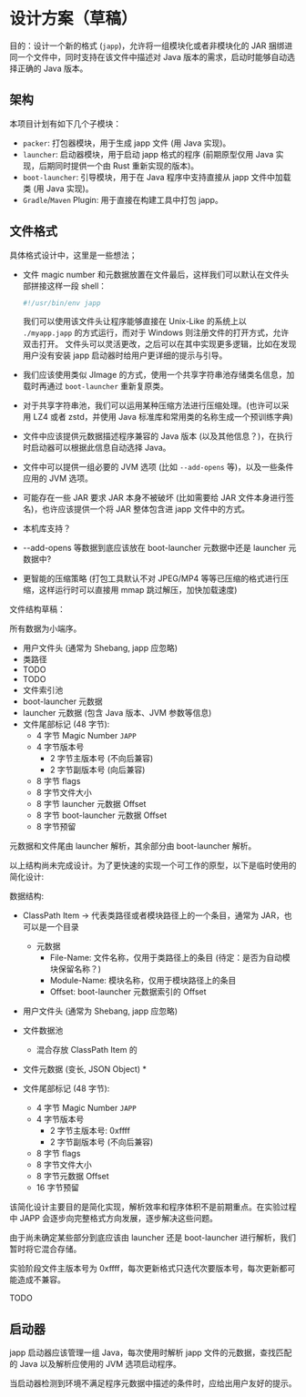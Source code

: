 # 设计方案（草稿）

目的：设计一个新的格式 (`japp`)，允许将一组模块化或者非模块化的 JAR 捆绑进同一个文件中，同时支持在该文件中描述对 Java 版本的需求，启动时能够自动选择正确的 Java 版本。

## 架构

本项目计划有如下几个子模块：

* `packer`: 打包器模块，用于生成 japp 文件 (用 Java 实现)。
* `launcher`: 启动器模块，用于启动 japp 格式的程序 (前期原型仅用 Java 实现，后期同时提供一个由 Rust 重新实现的版本)。
* `boot-launcher`: 引导模块，用于在 Java 程序中支持直接从 japp 文件中加载类 (用 Java 实现)。
* `Gradle`/`Maven` Plugin: 用于直接在构建工具中打包 japp。

## 文件格式

具体格式设计中，这里是一些想法；

* 文件 magic number 和元数据放置在文件最后，这样我们可以默认在文件头部拼接这样一段 shell：
    
    ```bash
    #!/usr/bin/env japp
    ```
  
    我们可以使用该文件头让程序能够直接在 Unix-Like 的系统上以 `./myapp.japp` 的方式运行，而对于 Windows 则注册文件的打开方式，允许双击打开。
    文件头可以灵活更改，之后可以在其中实现更多逻辑，比如在发现用户没有安装 japp 启动器时给用户更详细的提示与引导。

* 我们应该使用类似 JImage 的方式，使用一个共享字符串池存储类名信息，加载时再通过 `boot-launcher` 重新复原类。
* 对于共享字符串池，我们可以运用某种压缩方法进行压缩处理。(也许可以采用 LZ4 或者 zstd，并使用 Java 标准库和常用类的名称生成一个预训练字典)
* 文件中应该提供元数据描述程序兼容的 Java 版本 (以及其他信息？)，在执行时启动器可以根据此信息自动选择 Java。
* 文件中可以提供一组必要的 JVM 选项 (比如 `--add-opens` 等)，以及一些条件应用的 JVM 选项。
* 可能存在一些 JAR 要求 JAR 本身不被破坏 (比如需要给 JAR 文件本身进行签名)，也许应该提供一个将 JAR 整体包含进 japp 文件中的方式。
* 本机库支持？
* --add-opens 等数据到底应该放在 boot-launcher 元数据中还是 launcher 元数据中?
* 更智能的压缩策略 (打包工具默认不对 JPEG/MP4 等等已压缩的格式进行压缩，这样运行时可以直接用 mmap 跳过解压，加快加载速度)

文件结构草稿：

所有数据为小端序。

* 用户文件头 (通常为 Shebang, japp 应忽略)
* 类路径
* TODO
* TODO
* 文件索引池
* boot-launcher 元数据
* launcher 元数据 (包含 Java 版本、JVM 参数等信息)
* 文件尾部标记 (48 字节):
  * 4 字节 Magic Number `JAPP`
  * 4 字节版本号
    * 2 字节主版本号 (不向后兼容)
    * 2 字节副版本号 (向后兼容)
  * 8 字节 flags
  * 8 字节文件大小
  * 8 字节 launcher 元数据 Offset
  * 8 字节 boot-launcher 元数据 Offset
  * 8 字节预留

元数据和文件尾由 launcher 解析，其余部分由 boot-launcher 解析。 

以上结构尚未完成设计。为了更快速的实现一个可工作的原型，以下是临时使用的简化设计:

数据结构: 

* ClassPath Item -> 代表类路径或者模块路径上的一个条目，通常为 JAR，也可以是一个目录
  * 元数据
    * File-Name: 文件名称，仅用于类路径上的条目 (待定：是否为自动模块保留名称？)
    * Module-Name: 模块名称，仅用于模块路径上的条目
    * Offset: boot-launcher 元数据索引的 Offset

* 用户文件头 (通常为 Shebang, japp 应忽略)
* 文件数据池
  * 混合存放 ClassPath Item 的
* 文件元数据 (变长, JSON Object)
  * 
* 文件尾部标记 (48 字节):
  * 4 字节 Magic Number `JAPP`
  * 4 字节版本号
    * 2 字节主版本号: 0xffff
    * 2 字节副版本号 (不向后兼容)
  * 8 字节 flags
  * 8 字节文件大小
  * 8 字节元数据 Offset
  * 16 字节预留

该简化设计主要目的是简化实现，解析效率和程序体积不是前期重点。在实验过程中 JAPP 会逐步向完整格式方向发展，逐步解决这些问题。

由于尚未确定某些部分到底应该由 launcher 还是 boot-launcher 进行解析，我们暂时将它混合存储。

实验阶段文件主版本号为 0xffff，每次更新格式只迭代次要版本号，每次更新都可能造成不兼容。

TODO

## 启动器

japp 启动器应该管理一组 Java，每次使用时解析 japp 文件的元数据，查找匹配的 Java 以及解析应使用的 JVM 选项启动程序。

当启动器检测到环境不满足程序元数据中描述的条件时，应给出用户友好的提示。
